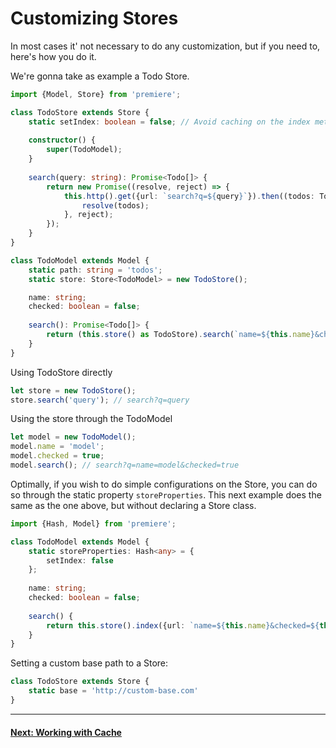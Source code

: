# Customizing Stores

In most cases it' not necessary to do any customization, but if you need to, here's how you do it.

We're gonna take as example a Todo Store.

```typescript
import {Model, Store} from 'premiere';

class TodoStore extends Store {
    static setIndex: boolean = false; // Avoid caching on the index method
    
    constructor() {
        super(TodoModel);
    }
    
    search(query: string): Promise<Todo[]> {
        return new Promise((resolve, reject) => {
            this.http().get({url: `search?q=${query}`}).then((todos: TodoModel[]) => {
                resolve(todos);
            }, reject);
        });
    }
}

class TodoModel extends Model {
    static path: string = 'todos';
    static store: Store<TodoModel> = new TodoStore();

    name: string; 
    checked: boolean = false;
    
    search(): Promise<Todo[]> {
        return (this.store() as TodoStore).search(`name=${this.name}&checked=${this.checked}`);
    }
}
```

Using TodoStore directly

```typescript
let store = new TodoStore();
store.search('query'); // search?q=query
```

Using the store through the TodoModel

```typescript
let model = new TodoModel();
model.name = 'model';
model.checked = true;
model.search(); // search?q=name=model&checked=true
```

Optimally, if you wish to do simple configurations on the Store, you can do so through the static property
`storeProperties`. This next example does the same as the one above, but without declaring a Store class.

```typescript
import {Hash, Model} from 'premiere';

class TodoModel extends Model {
    static storeProperties: Hash<any> = {
        setIndex: false
    };
    
    name: string; 
    checked: boolean = false;
    
    search() {
        return this.store().index({url: `name=${this.name}&checked=${this.checked}`});
    }
}
```

Setting a custom base path to a Store:

```typescript
class TodoStore extends Store {
    static base = 'http://custom-base.com'
}
```

* * *

#### [Next: Working with Cache](./cache.md)
